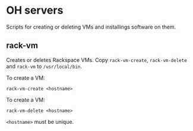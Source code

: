 # OH servers

Scripts for creating or deleting VMs and installings software on them.

## rack-vm

Creates or deletes Rackspace VMs. Copy `rack-vm-create`, `rack-vm-delete` and
`rack-vm` to `/usr/local/bin`.

To create a VM:

    rack-vm-create <hostname>

To create a VM:

    rack-vm-delete <hostname>

`<hostname>` must be unique.
